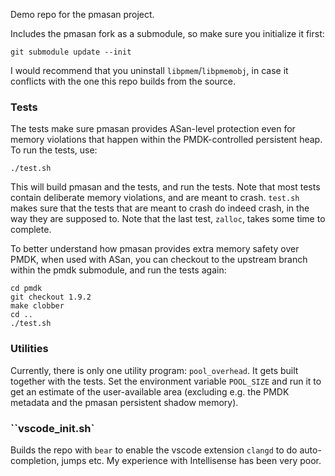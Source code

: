 Demo repo for the pmasan project.

Includes the pmasan fork as a submodule, so make sure you initialize it first:  
```
git submodule update --init
```

I would recommend that you uninstall `libpmem`/`libpmemobj`, in case it conflicts with the one this repo builds from the source.

### Tests

The tests make sure pmasan provides ASan-level protection even for memory violations that happen within the PMDK-controlled persistent heap. To run the tests, use:  
```
./test.sh
```

This will build pmasan and the tests, and run the tests. Note that most tests contain deliberate memory violations, and are meant to crash. `test.sh` makes sure that the tests that are meant to crash do indeed crash, in the way they are supposed to. Note that the last test, `zalloc`, takes some time to complete.

To better understand how pmasan provides extra memory safety over PMDK, when used with ASan, you can checkout to the upstream branch within the pmdk submodule, and run the tests again:  
```
cd pmdk
git checkout 1.9.2
make clobber
cd ..
./test.sh
```


### Utilities

Currently, there is only one utility program: `pool_overhead`. It gets built together with the tests. Set the environment variable `POOL_SIZE` and run it to get an estimate of the user-available area (excluding e.g. the PMDK metadata and the pmasan persistent shadow memory).

### ``vscode_init.sh`

Builds the repo with `bear` to enable the vscode extension `clangd` to do auto-completion, jumps etc. My experience with Intellisense has been very poor.